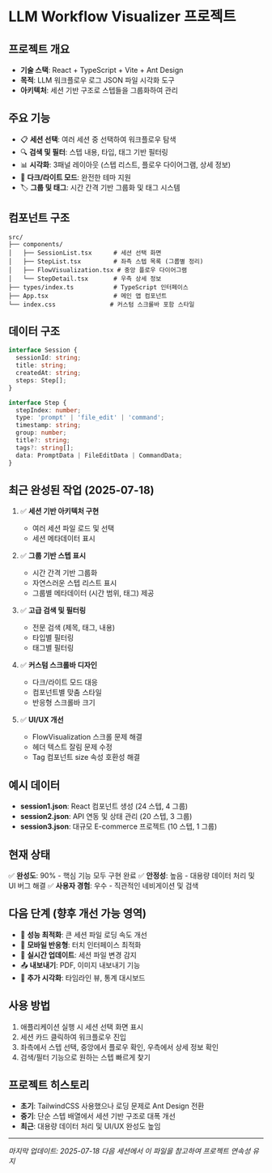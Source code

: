 # LLM Workflow Visualizer 프로젝트

## 프로젝트 개요
- **기술 스택**: React + TypeScript + Vite + Ant Design
- **목적**: LLM 워크플로우 로그 JSON 파일 시각화 도구
- **아키텍처**: 세션 기반 구조로 스텝들을 그룹화하여 관리

## 주요 기능
- 📋 **세션 선택**: 여러 세션 중 선택하여 워크플로우 탐색
- 🔍 **검색 및 필터**: 스텝 내용, 타입, 태그 기반 필터링
- 📊 **시각화**: 3패널 레이아웃 (스텝 리스트, 플로우 다이어그램, 상세 정보)
- 🎨 **다크/라이트 모드**: 완전한 테마 지원
- 🏷️ **그룹 및 태그**: 시간 간격 기반 그룹화 및 태그 시스템

## 컴포넌트 구조
```
src/
├── components/
│   ├── SessionList.tsx      # 세션 선택 화면
│   ├── StepList.tsx         # 좌측 스텝 목록 (그룹별 정리)
│   ├── FlowVisualization.tsx # 중앙 플로우 다이어그램
│   └── StepDetail.tsx       # 우측 상세 정보
├── types/index.ts           # TypeScript 인터페이스
├── App.tsx                  # 메인 앱 컴포넌트
└── index.css               # 커스텀 스크롤바 포함 스타일
```

## 데이터 구조
```typescript
interface Session {
  sessionId: string;
  title: string;
  createdAt: string;
  steps: Step[];
}

interface Step {
  stepIndex: number;
  type: 'prompt' | 'file_edit' | 'command';
  timestamp: string;
  group: number;
  title?: string;
  tags?: string[];
  data: PromptData | FileEditData | CommandData;
}
```

## 최근 완성된 작업 (2025-07-18)
1. ✅ **세션 기반 아키텍처 구현**
   - 여러 세션 파일 로드 및 선택
   - 세션 메타데이터 표시

2. ✅ **그룹 기반 스텝 표시**
   - 시간 간격 기반 그룹화
   - 자연스러운 스텝 리스트 표시
   - 그룹별 메타데이터 (시간 범위, 태그) 제공

3. ✅ **고급 검색 및 필터링**
   - 전문 검색 (제목, 태그, 내용)
   - 타입별 필터링
   - 태그별 필터링

4. ✅ **커스텀 스크롤바 디자인**
   - 다크/라이트 모드 대응
   - 컴포넌트별 맞춤 스타일
   - 반응형 스크롤바 크기

5. ✅ **UI/UX 개선**
   - FlowVisualization 스크롤 문제 해결
   - 헤더 텍스트 잘림 문제 수정
   - Tag 컴포넌트 size 속성 호환성 해결

## 예시 데이터
- **session1.json**: React 컴포넌트 생성 (24 스텝, 4 그룹)
- **session2.json**: API 연동 및 상태 관리 (20 스텝, 3 그룹)
- **session3.json**: 대규모 E-commerce 프로젝트 (10 스텝, 1 그룹)

## 현재 상태
✅ **완성도**: 90% - 핵심 기능 모두 구현 완료
✅ **안정성**: 높음 - 대용량 데이터 처리 및 UI 버그 해결
✅ **사용자 경험**: 우수 - 직관적인 네비게이션 및 검색

## 다음 단계 (향후 개선 가능 영역)
- 🚀 **성능 최적화**: 큰 세션 파일 로딩 속도 개선
- 📱 **모바일 반응형**: 터치 인터페이스 최적화
- 🔄 **실시간 업데이트**: 세션 파일 변경 감지
- 📤 **내보내기**: PDF, 이미지 내보내기 기능
- 🎯 **추가 시각화**: 타임라인 뷰, 통계 대시보드

## 사용 방법
1. 애플리케이션 실행 시 세션 선택 화면 표시
2. 세션 카드 클릭하여 워크플로우 진입
3. 좌측에서 스텝 선택, 중앙에서 플로우 확인, 우측에서 상세 정보 확인
4. 검색/필터 기능으로 원하는 스텝 빠르게 찾기

## 프로젝트 히스토리
- **초기**: TailwindCSS 사용했으나 로딩 문제로 Ant Design 전환
- **중기**: 단순 스텝 배열에서 세션 기반 구조로 대폭 개선
- **최근**: 대용량 데이터 처리 및 UI/UX 완성도 높임

---
*마지막 업데이트: 2025-07-18*
*다음 세션에서 이 파일을 참고하여 프로젝트 연속성 유지*